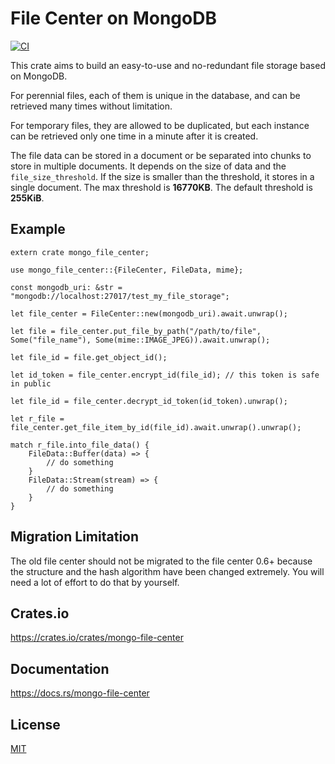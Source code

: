 File Center on MongoDB
====================

[![CI](https://github.com/magiclen/mongo-file-center/actions/workflows/ci.yml/badge.svg)](https://github.com/magiclen/mongo-file-center/actions/workflows/ci.yml)

This crate aims to build an easy-to-use and no-redundant file storage based on MongoDB.

For perennial files, each of them is unique in the database, and can be retrieved many times without limitation.

For temporary files, they are allowed to be duplicated, but each instance can be retrieved only one time in a minute after it is created.

The file data can be stored in a document or be separated into chunks to store in multiple documents. It depends on the size of data and the `file_size_threshold`. If the size is smaller than the threshold, it stores in a single document. The max threshold is **16770KB**. The default threshold is **255KiB**.

## Example

```rust,ignore
extern crate mongo_file_center;

use mongo_file_center::{FileCenter, FileData, mime};

const mongodb_uri: &str = "mongodb://localhost:27017/test_my_file_storage";

let file_center = FileCenter::new(mongodb_uri).await.unwrap();

let file = file_center.put_file_by_path("/path/to/file", Some("file_name"), Some(mime::IMAGE_JPEG)).await.unwrap();

let file_id = file.get_object_id();

let id_token = file_center.encrypt_id(file_id); // this token is safe in public

let file_id = file_center.decrypt_id_token(id_token).unwrap();

let r_file = file_center.get_file_item_by_id(file_id).await.unwrap().unwrap();

match r_file.into_file_data() {
    FileData::Buffer(data) => {
        // do something
    }
    FileData::Stream(stream) => {
        // do something
    }
}
```

## Migration Limitation

The old file center should not be migrated to the file center 0.6+ because the structure and the hash algorithm have been changed extremely. You will need a lot of effort to do that by yourself.

## Crates.io

https://crates.io/crates/mongo-file-center

## Documentation

https://docs.rs/mongo-file-center

## License

[MIT](LICENSE)